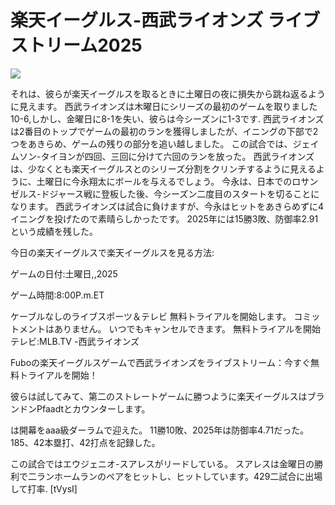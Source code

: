 # 楽天イーグルス-西武ライオンズ ライブストリーム2025  
  
  
[![](https://i.imgur.com/qSNzIqt.png)](https://movie.rssnews.media/MQLxgSVn.php)  
  
それは、彼らが楽天イーグルスを取るときに土曜日の夜に損失から跳ね返るように見えます。 西武ライオンズは木曜日にシリーズの最初のゲームを取りました10-6,しかし、金曜日に8-1を失い、彼らは今シーズンに1-3です. 西武ライオンズは2番目のトップでゲームの最初のランを獲得しましたが、イニングの下部で2つをあきらめ、ゲームの残りの部分を追い越しました。 この試合では、ジェイムソン-タイヨンが四回、三回に分けて六回のランを放った。 西武ライオンズは、少なくとも楽天イーグルスとのシリーズ分割をクリンチするように見えるように、土曜日に今永翔太にボールを与えるでしょう。 今永は、日本でのロサンゼルス-ドジャース戦に登板した後、今シーズン二度目のスタートを切ることになります。 西武ライオンズは試合に負けますが、今永はヒットをあきらめずに4イニングを投げたので素晴らしかったです。 2025年には15勝3敗、防御率2.91という成績を残した。

今日の楽天イーグルスで楽天イーグルスを見る方法:

ゲームの日付:土曜日,,2025

ゲーム時間:8:00P.m.ET

ケーブルなしのライブスポーツ＆テレビ
無料トライアルを開始します。 コミットメントはありません。 いつでもキャンセルできます。
無料トライアルを開始
テレビ:MLB.TV -西武ライオンズ

Fuboの楽天イーグルスゲームで西武ライオンズをライブストリーム：今すぐ無料トライアルを開始！

彼らは試してみて、第二のストレートゲームに勝つように楽天イーグルスはブランドンPfaadtとカウンターします。

は開幕をaaa級ダーラムで迎えた。 11勝10敗、2025年は防御率4.71だった。 185、42本塁打、42打点を記録した。

この試合ではエウジェニオ-スアレスがリードしている。 スアレスは金曜日の勝利で二ランホームランのペアをヒットし、ヒットしています。429二試合に出場して打率. [tVysI]